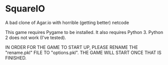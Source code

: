 # SquareIO
A bad clone of Agar.io with horrible (getting better) netcode

This game requires Pygame to be installed. It also requires Python 3. Python 2 does not work (I've tested).

IN ORDER FOR THE GAME TO START UP, PLEASE RENAME THE "rename.pkl" FILE TO "options.pkl".
THE GAME WILL START ONCE THAT IS FINISHED.